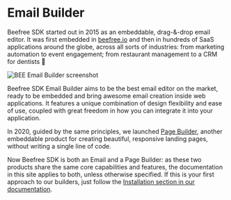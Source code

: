 # Email Builder

Beefree SDK started out in 2015 as an embeddable, drag-&-drop email editor. It was first embedded in [beefree.io](https://beefree.io/?utm\_source=docs\&utm\_medium=website\&utm\_campaign=building-emails-page) and then in hundreds of SaaS applications around the globe, across all sorts of industries: from marketing automation to event engagement; from restaurant management to a CRM for dentists 🙂

![BEE Email Builder screenshot](https://docs.beefree.io/wp-content/uploads/2020/05/email\_builder\_2.png)

Beefree SDK Email Builder aims to be the best email editor on the market, ready to be embedded and bring awesome email creation inside web applications. It features a unique combination of design flexibility and ease of use, coupled with great freedom in how you can integrate it into your application.

In 2020, guided by the same principles, we launched [Page Builder](page-builder/), another embeddable product for creating beautiful, responsive landing pages, without writing a single line of code.

Now Beefree SDK is both an Email and a Page Builder: as these two products share the same core capabilities and features, the documentation in this site applies to both, unless otherwise specified. If this is your first approach to our builders, just follow the [Installation section in our documentation](getting-started/installation/).
